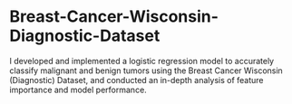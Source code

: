 # Breast-Cancer-Wisconsin-Diagnostic-Dataset
I developed and implemented a logistic regression model to accurately classify malignant and benign tumors using the Breast Cancer Wisconsin (Diagnostic) Dataset, and conducted an in-depth analysis of feature importance and model performance.
